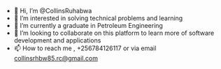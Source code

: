 - 👋 Hi, I’m @CollinsRuhabwa
- 👀 I’m interested in solving technical problems and learning 
- 🌱 I’m currently a graduate in Petroleum Engineering 
- 💞️ I’m looking to collaborate on this platform to learn more of software development and applications 
- 📫 How to reach me , +256784126117 or via email collinsrhbw85.rc@gmail.com 

<!---
CollinsRuhabwa/CollinsRuhabwa is a ✨ special ✨ repository because its `README.md` (this file) appears on your GitHub profile.
You can click the Preview link to take a look at your changes.
--->
